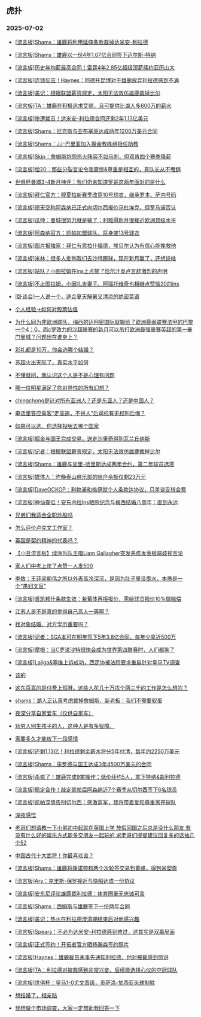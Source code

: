 ## 虎扑 
### 2025-07-02

+ [[流言板]Shams：雄鹿将利用延伸条款裁掉达米安-利拉德](https://bbs.hupu.com/633519654.html)

+ [[流言板]Shams：雄鹿以一份4年1.07亿合同签下迈尔斯-特纳](https://bbs.hupu.com/633519307.html)

+ [[流言板]历史年均薪最高合同！雷霆4年2.85亿超级顶薪续约亚历山大](https://bbs.hupu.com/633517989.html)

+ [[流言板]连锁反应！Haynes：阿德托昆博对于雄鹿放弃利拉德感到不满](https://bbs.hupu.com/633520621.html)

+ [[流言板]美记：根据联盟薪资规定，太阳无法效仿雄鹿裁掉比尔](https://bbs.hupu.com/633521008.html)

+ [[流言板]TA：雄鹿在积极追求艾顿，且可提供比湖人多600万的薪水](https://bbs.hupu.com/633518658.html)

+ [[流言板]惨遭裁员！达米安-利拉德合同还剩2年1.13亿美元](https://bbs.hupu.com/633520042.html)

+ [[流言板]Shams：尼克斯与亚布塞莱达成两年1200万美元合同](https://bbs.hupu.com/633519210.html)

+ [[流言板]Shams：JJ-巴里亚加入掘金教练组担任助教](https://bbs.hupu.com/633516996.html)

+ [[流言板]Skip：詹姆斯抱怨热火阵容不如马刺，但邓肯四个赛季降薪](https://bbs.hupu.com/633515034.html)

+ [[流言板]恰20：那些分裂言论令我震惊&amp;尊重是相互的，真队长从不甩锅](https://bbs.hupu.com/633515666.html)

+ [世俱杯曼城3-4新月神评：我们仍未知道罗哥这两年面对的是什么](https://bbs.hupu.com/633508241.html)

+ [[流言板]拜仁官方：穆夏拉新赛季改穿10号球衣，继承罗本、萨内号码](https://bbs.hupu.com/633511351.html)

+ [[流言板]德天空称阿森纳已正式向切尔西报价马杜埃克，但罗马诺否认](https://bbs.hupu.com/633515172.html)

+ [[流言板]瓜帅：曼城很努力就是输了；利雅得新月很接近欧洲顶级水平](https://bbs.hupu.com/633508776.html)

+ [[流言板]阿森纳官方：凯帕加盟球队，将身披13号球衣](https://bbs.hupu.com/633518105.html)

+ [[流言板]图片报独家：拜仁有意拉什福德，埃贝尔认为有信心能挽救他](https://bbs.hupu.com/633512220.html)

+ [[流言板]米林：很多人批判我们去沙特踢球，现在新月赢了，还想说啥](https://bbs.hupu.com/633508921.html)

+ [[流言板]站队？小图拉姆在ins上点赞了恰尔汗奥卢言辞激烈的声明](https://bbs.hupu.com/633517548.html)

+ [[流言板]不止图拉姆，小因扎吉妻子、阿瑙托维奇也相继点赞恰20的ins](https://bbs.hupu.com/633518965.html)

+ [[卧谈会]一人说一个，适合夏天解暑又清凉的绝密菜谱](https://bbs.hupu.com/633516981.html)

+ [个人经验→如何对股票估值](https://bbs.hupu.com/633518567.html)

+ [为什么同为非欧洲球队，梅西的迈阿密国际就输给了欧洲最弱联赛法甲的巴黎一个4：0，而c罗效力的沙超联赛的新月可以吊打欧洲最强联赛英超的第一豪门曼城？问题出在谁身上？](https://bbs.hupu.com/633514982.html)

+ [彩礼都是10万，你会选哪个结婚？](https://bbs.hupu.com/633514822.html)

+ [苏超火出天际了，真实水平如何](https://bbs.hupu.com/633516890.html)

+ [不懂就问，我认识这个人是不是心理有问题](https://bbs.hupu.com/633517958.html)

+ [哪一位明星满足了你对异性的所有幻想？](https://bbs.hupu.com/633516662.html)

+ [chingchong是针对所有亚洲人？还是东亚人？还是中国人？](https://bbs.hupu.com/633516175.html)

+ [电话里答应乘客“走高速，不拼人”后司机有无权利后悔？](https://bbs.hupu.com/633514717.html)

+ [如果可以选，你选择投胎去哪个国家](https://bbs.hupu.com/633517955.html)

+ [[流言板]掘金与国王完成交易，送走沙里奇得到瓦兰丘纳斯](https://bbs.hupu.com/633521287.html)

+ [[流言板]记者：根据联盟薪资规定，太阳无法效仿雄鹿裁掉比尔](https://bbs.hupu.com/633521008.html)

+ [[流言板]Shams：雄鹿与加里-哈里斯达成两年合约，第二年球员选项](https://bbs.hupu.com/633521392.html)

+ [[流言板]媒体人：昨晚泰山俱乐部的账户余额仅剩23万元](https://bbs.hupu.com/633512301.html)

+ [[流言板]DaveOCKOP：利物浦和格伊就个人条款达协议，只差谈妥转会费](https://bbs.hupu.com/633516399.html)

+ [[流言板]神仙眷侣！安东内拉Ins晒照纪念与梅西结婚八周年：直到永远](https://bbs.hupu.com/633510440.html)

+ [兄弟们我适合全职炒股吗](https://bbs.hupu.com/633515920.html)

+ [怎么评价卢克文工作室？](https://bbs.hupu.com/633517591.html)

+ [英国是契约精神的代表吗？](https://bbs.hupu.com/633517785.html)

+ [【小丑流言板】绿洲乐队主唱Liam Gallagher突发恶疾发表极端歧视言论](https://bbs.hupu.com/633512721.html)

+ [家人们中考上岸了点赞一人发500](https://bbs.hupu.com/633518502.html)

+ [李敖：王菲梁朝伟之所以外表高冷深沉，是因为肚子里没墨水，本质是一个“愚妇文盲”](https://bbs.hupu.com/633523077.html)

+ [[流言板]哲凯赖什条款生效：若葡体再拒报价，需给球员报价10%做赔偿](https://bbs.hupu.com/633513622.html)

+ [江苏人是不是真的觉得自己高人一等啊？](https://bbs.hupu.com/633521950.html)

+ [找对象结婚，对方学历重要吗？](https://bbs.hupu.com/633517618.html)

+ [[流言板]记者：SGA本可在明年签下5年3.8亿合同，每年少拿近500万](https://bbs.hupu.com/633518914.html)

+ [[流言板]摩根：当C罗说沙特很快会成为世界第四联赛时，人们都笑了](https://bbs.hupu.com/633513108.html)

+ [[流言板]Laliga&amp;塞维上诉成功，西足协被法院要求重启针对皇马TV调查](https://bbs.hupu.com/633522760.html)

+ [该的](https://bbs.hupu.com/633519963.html)

+ [这东百真的是付费上班呀。这些人花几十万找个两三千的工作是怎么想的？](https://bbs.hupu.com/633518493.html)

+ [shams：湖人正认真考虑裁掉詹姆斯，新老板：我们不需要软蛋](https://bbs.hupu.com/633523446.html)

+ [夜深分享自家爱车（仅供自家车）](https://bbs.hupu.com/633523105.html)

+ [劝穷人别生孩子的人，这种人是有多智障。](https://bbs.hupu.com/633521678.html)

+ [需要多久才能放下一段感情](https://bbs.hupu.com/633522455.html)

+ [[流言板]还剩1.13亿！利拉德剩余薪水将分5年付清，每年约2250万美元](https://bbs.hupu.com/633520421.html)

+ [[流言板]Shams：施罗德与国王达成3年4500万美元的合同](https://bbs.hupu.com/633522820.html)

+ [[流言板]杀疯了！雄鹿完成9笔操作：低价续约5人，拿下特纳&amp;裁利拉德](https://bbs.hupu.com/633520713.html)

+ [[流言板]稳定合作！敲定凯帕后阿森纳近7个赛季从切尔西签下6名球员](https://bbs.hupu.com/633518135.html)

+ [[流言板]凯帕深情告别切尔西：感激蓝军，我将带着爱和尊重离开球队](https://bbs.hupu.com/633517542.html)

+ [深夜感悟](https://bbs.hupu.com/633524411.html)

+ [老哥们想请教一下小弟初中起就在英国上学 放假回国之后总是没什么朋友 有没有什么好的娱乐方式能多交朋友一起玩的 求老哥们提提建议回复多的话抽几个52](https://bbs.hupu.com/633523549.html)

+ [中国古代十大武将！你最喜欢谁？](https://bbs.hupu.com/633522640.html)

+ [[流言板]Shams：雄鹿将康诺顿和两个次轮签交易到黄蜂，得到米契奇](https://bbs.hupu.com/633522808.html)

+ [[流言板]Ary：克里斯-保罗接近与快船达成一份协议](https://bbs.hupu.com/633524156.html)

+ [[流言板]安东尼评论雄鹿裁利拉德：体育圈毫无忠诚可言](https://bbs.hupu.com/633523142.html)

+ [[流言板]Shams：西姆斯与雄鹿签下一份两年合同](https://bbs.hupu.com/633522968.html)

+ [[流言板]美记：热火在利拉德澄清期结束后对他感兴趣](https://bbs.hupu.com/633522827.html)

+ [[流言板]Spears：不必为达米安-利拉德感到难过，这其实是双赢局面](https://bbs.hupu.com/633521705.html)

+ [[流言板]正式签约！开拓者官方晒杨瀚森签约照片](https://bbs.hupu.com/633523340.html)

+ [[流言板]Haynes：雄鹿裁员未事先通知利拉德，他对被裁感到惊讶](https://bbs.hupu.com/633522087.html)

+ [[流言板]TA：利拉德对被裁感到非常兴奋，后续能选择心仪的夺冠球队](https://bbs.hupu.com/633523820.html)

+ [[流言板]世俱杯：皇马1-0尤文晋级，贡萨洛-加西亚头球制胜](https://bbs.hupu.com/633524886.html)

+ [想结婚了，相亲贴](https://bbs.hupu.com/633523932.html)

+ [我想做个市场调查，大家一定帮助我回答一下](https://bbs.hupu.com/633524633.html)

